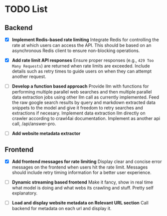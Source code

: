 # TODO List

## Backend
- [x] **Implement Redis-based rate limiting**
  Integrate Redis for controlling the rate at which users can access the API. This should be based on an asynchronous Redis client to ensure non-blocking operations.

- [x] **Add rate limit API responses**
  Ensure proper responses (e.g., `429 Too Many Requests`) are returned when rate limits are exceeded. Include details such as retry times to guide users on when they can attempt another request.

- [ ] **Develop a function based approach**
  Provide llm with functions for performing multiple parallel web searches and then multiple parallel data extraction jobs using other llm call as currently implemented.
  Feed the raw google search results by query and markdown extracted data snippets to the model and give it freedom to retry searches and extractions if necesary.
  Implement data extraction llm directly on crawler according to crawl4ai documentation.
  Implement as another api call, /api/answer-pro.

- [ ] **Add website metadata extractor**

## Frontend
- [x] **Add frontend messages for rate limiting**
  Display clear and concise error messages on the frontend when users hit the rate limit. Messages should include retry timing information for a better user experience.

- [ ] **Dynamic streaming based frontend**
  Make it fancy, show in real time what model is doing and what webs its crawling and stuff. Pretty self explanatory.

- [ ] **Load and display website metadata on Relevant URL section**
  Call backend for metadata on each url and display it.
